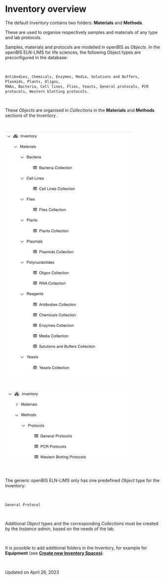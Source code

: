 # Inventory overview

[](# "Print this article")

The default Inventory contains two
folders: **Materials** and **Methods**.

These are used to organise respectively samples and materials of any
type and lab protocols.

Samples, materials and protocols are modelled in openBIS as *Objects*.
In the openBIS ELN-LIMS for life sciences, the following Object types
are preconfigured in the database:

 

    Antibodies, Chemicals, Enzymes, Media, Solutions and Buffers, Plasmids, Plants, Oligos, 
    RNAs, Bacteria, Cell lines, Flies, Yeasts, General protocols, PCR protocols, Western blotting protocols.

 

These *Objects* are organised in *Collections* in the **Materials** and
**Methods** sections of the Inventory .

 

![image info](img/inventory-materials-life-sciences-1.png)

 

![image info](img/inventory-methods-life-sciences.png)

 

The generic openBIS ELN-LIMS only has one predefined *Object* type for
the Inventory:

 

    General Protocol 

 

Additional *Object* types and the corresponding *Collections* must be
created by the *Instance admin*, based on the needs of the lab.

 

It is possible to add additional folders in the Inventory, for example
for **Equipment** (see **[Create new Inventory
Spaces](https://openbis.ch/index.php/docs/admin-documentation-20-10-3/space-management/create-new-inventory-spaces/))**.

 

Updated on April 26, 2023
